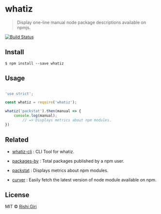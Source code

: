 # whatiz

> Display one-line manual node package descriptions available on npmjs.

[![Build Status](https://travis-ci.org/CodeDotJS/whatiz.svg?branch=master)](https://travis-ci.org/CodeDotJS/whatiz)

## Install 

```
$ npm install --save whatiz
```

## Usage

```js

'use strict';

const whatiz = require('whatiz');

whatiz('packstat').then(manual => {
	console.log(manual);
		// => Displays metrics about npm modules.
})
```

## Related 

- [whatiz-cli](https://github.com/CodeDotJS/whatiz-cli) : CLI Tool for whatiz.

- [packages-by](https://github.com/CodeDotJS/packages-by) : Total packages published by a npm user.

- [packstat](https://github.com/CodeDotJS/packstat) : Displays metrics about npm modules.

- [curver](https://github.com/CodeDotJS/curver) : Easily fetch the latest version of node module available on npm.

## License

MIT &copy; [Rishi Giri](http://rishigiri.com/)
